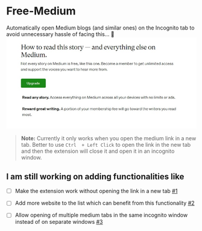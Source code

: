 # Free-Medium

Automatically open Medium blogs (and similar ones) on the Incognito tab to avoid unnecessary hassle of facing this... :face_with_head_bandage:
![Medium Upgrade](/images/medium.jpeg)

> **Note:** Currently it only works when you open the medium link in a new tab. Better to use `Ctrl  + Left Click` to open the link in the new tab and then the extension will close it and open it in an incognito window. 

## I am still working on adding functionalities like 


- [ ] Make the extension work without opening the link in a new tab [#1][i1]
- [ ] Add more website to the list which can benefit from this functionality [#2][i2]
- [ ] Allow opening of multiple medium tabs in the same incognito window instead of on separate windows [#3][i3]


[i1]: https://github.com/jai-dewani/Free-Medium/issues/1
[i2]: https://github.com/jai-dewani/Free-Medium/issues/2
[i3]: https://github.com/jai-dewani/Free-Medium/issues/3
